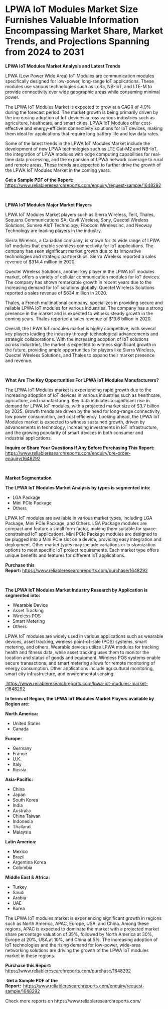 <p><h1>LPWA IoT Modules Market Size Furnishes Valuable Information Encompassing Market Share, Market Trends, and Projections Spanning from 2024 to 2031</h1></p><p><strong>LPWA IoT Modules Market Analysis and Latest Trends</strong></p>
<p><p>LPWA (Low Power Wide Area) IoT Modules are communication modules specifically designed for low-power, long-range IoT applications. These modules use various technologies such as LoRa, NB-IoT, and LTE-M to provide connectivity over wide geographic areas while consuming minimal power.</p><p>The LPWA IoT Modules Market is expected to grow at a CAGR of 4.9% during the forecast period. The market growth is being primarily driven by the increasing adoption of IoT devices across various industries such as agriculture, healthcare, and smart cities. LPWA IoT Modules offer cost-effective and energy-efficient connectivity solutions for IoT devices, making them ideal for applications that require long battery life and low data rates.</p><p>Some of the latest trends in the LPWA IoT Modules Market include the development of new LPWA technologies such as LTE Cat-M2 and NB-IoT, the integration of LPWA modules with edge computing capabilities for real-time data processing, and the expansion of LPWA network coverage to rural and remote areas. These trends are expected to further drive the growth of the LPWA IoT Modules Market in the coming years.</p></p>
<p><strong>Get a Sample PDF of the Report:&nbsp;</strong> <a href="https://www.reliableresearchreports.com/enquiry/request-sample/1648292">https://www.reliableresearchreports.com/enquiry/request-sample/1648292</a></p>
<p>&nbsp;</p>
<p><strong>LPWA IoT Modules Major Market Players</strong></p>
<p><p>LPWA IoT Modules Market players such as Sierra Wireless, Telit, Thales, Sequans Communications SA, Cavli Wireless, Sony, Quectel Wireless Solutions, Sunsea AIoT Technology, Fibocom Wirelessinc, and Neoway Technology are leading players in the industry.</p><p>Sierra Wireless, a Canadian company, is known for its wide range of LPWA IoT modules that enable seamless connectivity for IoT applications. The company has seen significant market growth due to its innovative technologies and strategic partnerships. Sierra Wireless reported a sales revenue of $314.4 million in 2020.</p><p>Quectel Wireless Solutions, another key player in the LPWA IoT modules market, offers a variety of cellular communication modules for IoT devices. The company has shown remarkable growth in recent years due to the increasing demand for IoT solutions globally. Quectel Wireless Solutions reported a sales revenue of $634 million in 2020.</p><p>Thales, a French multinational company, specializes in providing secure and reliable LPWA IoT modules for various industries. The company has a strong presence in the market and is expected to witness steady growth in the coming years. Thales reported a sales revenue of $19.6 billion in 2020.</p><p>Overall, the LPWA IoT modules market is highly competitive, with several key players leading the industry through technological advancements and strategic collaborations. With the increasing adoption of IoT solutions across industries, the market is expected to witness significant growth in the future, providing ample opportunities for players like Sierra Wireless, Quectel Wireless Solutions, and Thales to expand their market presence and revenue.</p></p>
<p>&nbsp;</p>
<p><strong>What Are The Key Opportunities For LPWA IoT Modules Manufacturers?</strong></p>
<p><p>The LPWA IoT Modules market is experiencing rapid growth due to the increasing adoption of IoT devices in various industries such as healthcare, agriculture, and manufacturing. Key data indicates a significant rise in demand for LPWA IoT modules, with a projected market size of $3.7 billion by 2025. Growth trends are driven by the need for long-range connectivity, low power consumption, and cost efficiency. Looking ahead, the LPWA IoT Modules market is expected to witness sustained growth, driven by advancements in technology, increasing investments in IoT infrastructure, and the growing popularity of smart devices in both consumer and industrial applications.</p></p>
<p><strong>Inquire or Share Your Questions If Any Before Purchasing This Report:</strong> <a href="https://www.reliableresearchreports.com/enquiry/pre-order-enquiry/1648292">https://www.reliableresearchreports.com/enquiry/pre-order-enquiry/1648292</a></p>
<p>&nbsp;</p>
<p><strong>Market Segmentation</strong></p>
<p><strong>The LPWA IoT Modules Market Analysis by types is segmented into:</strong></p>
<p><ul><li>LGA Package</li><li>Mini PCIe Package</li><li>Others</li></ul></p>
<p><p>LPWA IoT modules are available in various market types, including LGA Package, Mini PCIe Package, and Others. LGA Package modules are compact and feature a small form factor, making them suitable for space-constrained IoT applications. Mini PCIe Package modules are designed to be plugged into a Mini PCIe slot on a device, providing easy integration and deployment. Other market types may include variations or customization options to meet specific IoT project requirements. Each market type offers unique benefits and features for different IoT applications.</p></p>
<p><strong>Purchase this Report:&nbsp;</strong><a href="https://www.reliableresearchreports.com/purchase/1648292">https://www.reliableresearchreports.com/purchase/1648292</a></p>
<p>&nbsp;</p>
<p><strong>The LPWA IoT Modules Market Industry Research by Application is segmented into:</strong></p>
<p><ul><li>Wearable Device</li><li>Asset Tracking</li><li>Wireless POS</li><li>Smart Metering</li><li>Others</li></ul></p>
<p><p>LPWA IoT modules are widely used in various applications such as wearable devices, asset tracking, wireless point-of-sale (POS) systems, smart metering, and others. Wearable devices utilize LPWA modules for tracking health and fitness data, while asset tracking uses them to monitor the location and status of goods and equipment. Wireless POS systems enable secure transactions, and smart metering allows for remote monitoring of energy consumption. Other applications include agricultural monitoring, smart city infrastructure, and environmental sensing.</p></p>
<p><a href="https://www.reliableresearchreports.com/lpwa-iot-modules-market-r1648292">&nbsp;https://www.reliableresearchreports.com/lpwa-iot-modules-market-r1648292</a></p>
<p><strong>In terms of Region, the LPWA IoT Modules Market Players available by Region are:</strong></p>
<p>
    <p> <strong> North America: </strong>
        <ul>
            <li>United States</li>
            <li>Canada</li>
        </ul>
        </p> 
    <p> <strong> Europe: </strong>
        <ul>
            <li>Germany</li>
            <li>France</li>
            <li>U.K.</li>
            <li>Italy</li>
            <li>Russia</li>
        </ul>
        </p> 
    <p> <strong> Asia-Pacific: </strong>
        <ul>
            <li>China</li>
            <li>Japan</li>
            <li>South Korea</li>
            <li>India</li>
            <li>Australia</li>
            <li>China Taiwan</li>
            <li>Indonesia</li>
            <li>Thailand</li>
            <li>Malaysia</li>
        </ul>
        </p> 
    <p> <strong> Latin America: </strong>
        <ul>
            <li>Mexico</li>
            <li>Brazil</li>
            <li>Argentina Korea</li>
            <li>Colombia</li>
        </ul>
        </p> 
    <p> <strong> Middle East & Africa: </strong>
        <ul>
            <li>Turkey</li>
            <li>Saudi</li>
            <li>Arabia</li>
            <li>UAE</li>
            <li>Korea</li>
        </ul>
    </p>
    </p>
<p><p>The LPWA IoT modules market is experiencing significant growth in regions such as North America, APAC, Europe, USA, and China. Among these regions, APAC is expected to dominate the market with a projected market share percentage valuation of 35%, followed by North America at 30%, Europe at 20%, USA at 10%, and China at 5%. The increasing adoption of IoT technologies and the rising demand for low-power, wide-area networking solutions are driving the growth of the LPWA IoT modules market in these regions.</p></p>
<p><strong>Purchase this Report: </strong><a href="https://www.reliableresearchreports.com/purchase/1648292">https://www.reliableresearchreports.com/purchase/1648292</a></p>
<p>&nbsp;<strong>Get a Sample PDF of the Report:&nbsp;&nbsp;</strong><a href="https://www.reliableresearchreports.com/enquiry/request-sample/1648292">https://www.reliableresearchreports.com/enquiry/request-sample/1648292</a></p>
<p><strong></strong></p>
<p>Check more reports on https://www.reliableresearchreports.com/</p>